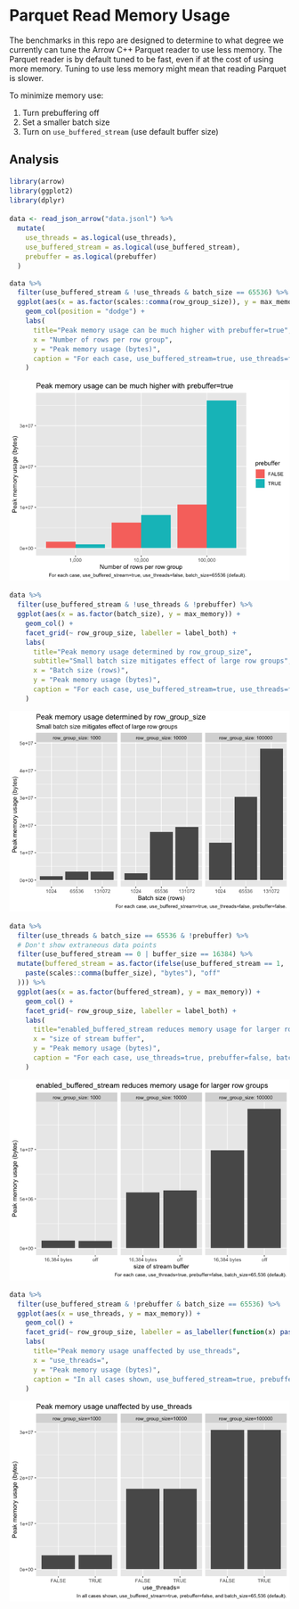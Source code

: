 Parquet Read Memory Usage
================

The benchmarks in this repo are designed to determine to what degree we
currently can tune the Arrow C++ Parquet reader to use less memory. The
Parquet reader is by default tuned to be fast, even if at the cost of
using more memory. Tuning to use less memory might mean that reading
Parquet is slower.

To minimize memory use:

1.  Turn prebuffering off
2.  Set a smaller batch size
3.  Turn on `use_buffered_stream` (use default buffer size)

## Analysis

``` r
library(arrow)
library(ggplot2)
library(dplyr)

data <- read_json_arrow("data.jsonl") %>%
  mutate(
    use_threads = as.logical(use_threads),
    use_buffered_stream = as.logical(use_buffered_stream),
    prebuffer = as.logical(prebuffer)
  )
```

``` r
data %>%
  filter(use_buffered_stream & !use_threads & batch_size == 65536) %>%
  ggplot(aes(x = as.factor(scales::comma(row_group_size)), y = max_memory, fill = prebuffer)) + 
    geom_col(position = "dodge") +
    labs(
      title="Peak memory usage can be much higher with prebuffer=true",
      x = "Number of rows per row group",
      y = "Peak memory usage (bytes)",
      caption = "For each case, use_buffered_stream=true, use_threads=false, batch_size=65536 (default)."
    )
```

![](readme_files/figure-gfm/prebuffer-1.png)

``` r
data %>%
  filter(use_buffered_stream & !use_threads & !prebuffer) %>%
  ggplot(aes(x = as.factor(batch_size), y = max_memory)) + 
    geom_col() +
    facet_grid(~ row_group_size, labeller = label_both) + 
    labs(
      title="Peak memory usage determined by row_group_size",
      subtitle="Small batch size mitigates effect of large row groups",
      x = "Batch size (rows)",
      y = "Peak memory usage (bytes)",
      caption = "For each case, use_buffered_stream=true, use_threads=false, prebuffer=false."
    )
```

![](readme_files/figure-gfm/group-size-1.png)

``` r
data %>%
  filter(use_threads & batch_size == 65536 & !prebuffer) %>%
  # Don't show extraneous data points
  filter(use_buffered_stream == 0 | buffer_size == 16384) %>%
  mutate(buffered_stream = as.factor(ifelse(use_buffered_stream == 1, 
    paste(scales::comma(buffer_size), "bytes"), "off"
  ))) %>%
  ggplot(aes(x = as.factor(buffered_stream), y = max_memory)) + 
    geom_col() +
    facet_grid(~ row_group_size, labeller = label_both) + 
    labs(
      title="enabled_buffered_stream reduces memory usage for larger row groups",
      x = "size of stream buffer",
      y = "Peak memory usage (bytes)",
      caption = "For each case, use_threads=true, prebuffer=false, batch_size=65,536 (default)."
    )
```

![](readme_files/figure-gfm/buffered-stream-1.png)

``` r
data %>%
  filter(use_buffered_stream & !prebuffer & batch_size == 65536) %>%
  ggplot(aes(x = use_threads, y = max_memory)) + 
    geom_col() +
    facet_grid(~ row_group_size, labeller = as_labeller(function(x) paste0("row_group_size=", x))) + 
    labs(
      title="Peak memory usage unaffected by use_threads",
      x = "use_threads=",
      y = "Peak memory usage (bytes)",
      caption = "In all cases shown, use_buffered_stream=true, prebuffer=false, and batch_size=65,536 (default)."
    )
```

![](readme_files/figure-gfm/use-threads-1.png)
